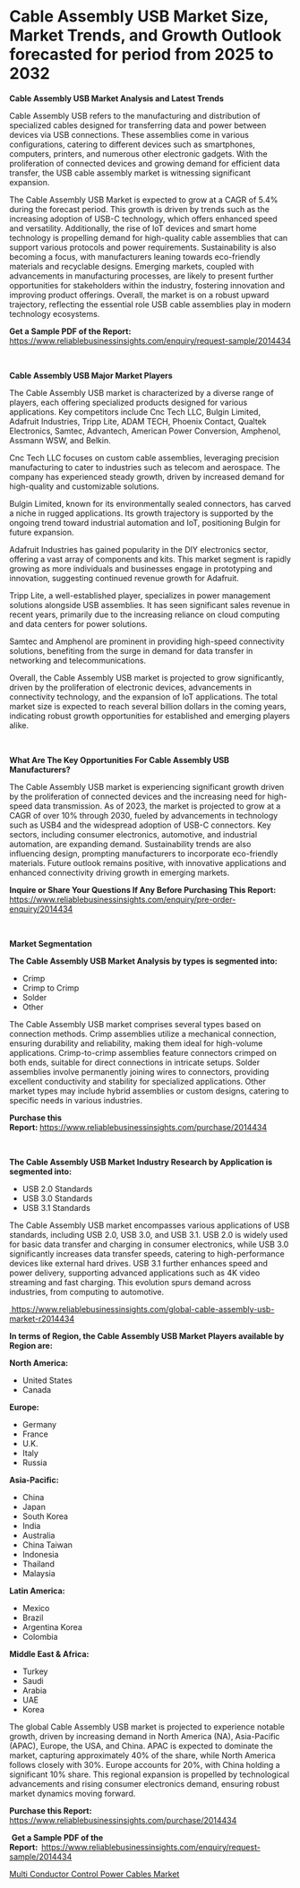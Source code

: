 <p><h1>Cable Assembly USB Market Size, Market Trends, and Growth Outlook forecasted for period from 2025 to 2032</h1></p><p><strong>Cable Assembly USB Market Analysis and Latest Trends</strong></p>
<p><p>Cable Assembly USB refers to the manufacturing and distribution of specialized cables designed for transferring data and power between devices via USB connections. These assemblies come in various configurations, catering to different devices such as smartphones, computers, printers, and numerous other electronic gadgets. With the proliferation of connected devices and growing demand for efficient data transfer, the USB cable assembly market is witnessing significant expansion.</p><p>The Cable Assembly USB Market is expected to grow at a CAGR of 5.4% during the forecast period. This growth is driven by trends such as the increasing adoption of USB-C technology, which offers enhanced speed and versatility. Additionally, the rise of IoT devices and smart home technology is propelling demand for high-quality cable assemblies that can support various protocols and power requirements. Sustainability is also becoming a focus, with manufacturers leaning towards eco-friendly materials and recyclable designs. Emerging markets, coupled with advancements in manufacturing processes, are likely to present further opportunities for stakeholders within the industry, fostering innovation and improving product offerings. Overall, the market is on a robust upward trajectory, reflecting the essential role USB cable assemblies play in modern technology ecosystems.</p></p>
<p><strong>Get a Sample PDF of the Report:&nbsp;</strong> <a href="https://www.reliablebusinessinsights.com/enquiry/request-sample/2014434?utm_campaign=1091&utm_medium=2&utm_source=Github&utm_content=ia&utm_term=17012025&utm_id=cable-assembly-usb">https://www.reliablebusinessinsights.com/enquiry/request-sample/2014434</a></p>
<p>&nbsp;</p>
<p><strong>Cable Assembly USB Major Market Players</strong></p>
<p><p>The Cable Assembly USB market is characterized by a diverse range of players, each offering specialized products designed for various applications. Key competitors include Cnc Tech LLC, Bulgin Limited, Adafruit Industries, Tripp Lite, ADAM TECH, Phoenix Contact, Qualtek Electronics, Samtec, Advantech, American Power Conversion, Amphenol, Assmann WSW, and Belkin.</p><p>Cnc Tech LLC focuses on custom cable assemblies, leveraging precision manufacturing to cater to industries such as telecom and aerospace. The company has experienced steady growth, driven by increased demand for high-quality and customizable solutions.</p><p>Bulgin Limited, known for its environmentally sealed connectors, has carved a niche in rugged applications. Its growth trajectory is supported by the ongoing trend toward industrial automation and IoT, positioning Bulgin for future expansion.</p><p>Adafruit Industries has gained popularity in the DIY electronics sector, offering a vast array of components and kits. This market segment is rapidly growing as more individuals and businesses engage in prototyping and innovation, suggesting continued revenue growth for Adafruit.</p><p>Tripp Lite, a well-established player, specializes in power management solutions alongside USB assemblies. It has seen significant sales revenue in recent years, primarily due to the increasing reliance on cloud computing and data centers for power solutions.</p><p>Samtec and Amphenol are prominent in providing high-speed connectivity solutions, benefiting from the surge in demand for data transfer in networking and telecommunications.</p><p>Overall, the Cable Assembly USB market is projected to grow significantly, driven by the proliferation of electronic devices, advancements in connectivity technology, and the expansion of IoT applications. The total market size is expected to reach several billion dollars in the coming years, indicating robust growth opportunities for established and emerging players alike.</p></p>
<p>&nbsp;</p>
<p><strong>What Are The Key Opportunities For Cable Assembly USB Manufacturers?</strong></p>
<p><p>The Cable Assembly USB market is experiencing significant growth driven by the proliferation of connected devices and the increasing need for high-speed data transmission. As of 2023, the market is projected to grow at a CAGR of over 10% through 2030, fueled by advancements in technology such as USB4 and the widespread adoption of USB-C connectors. Key sectors, including consumer electronics, automotive, and industrial automation, are expanding demand. Sustainability trends are also influencing design, prompting manufacturers to incorporate eco-friendly materials. Future outlook remains positive, with innovative applications and enhanced connectivity driving growth in emerging markets.</p></p>
<p><strong>Inquire or Share Your Questions If Any Before Purchasing This Report:</strong> <a href="https://www.reliablebusinessinsights.com/enquiry/pre-order-enquiry/2014434?utm_campaign=1091&utm_medium=2&utm_source=Github&utm_content=ia&utm_term=17012025&utm_id=cable-assembly-usb">https://www.reliablebusinessinsights.com/enquiry/pre-order-enquiry/2014434</a></p>
<p>&nbsp;</p>
<p><strong>Market Segmentation</strong></p>
<p><strong>The Cable Assembly USB Market Analysis by types is segmented into:</strong></p>
<p><ul><li>Crimp</li><li>Crimp to Crimp</li><li>Solder</li><li>Other</li></ul></p>
<p><p>The Cable Assembly USB market comprises several types based on connection methods. Crimp assemblies utilize a mechanical connection, ensuring durability and reliability, making them ideal for high-volume applications. Crimp-to-crimp assemblies feature connectors crimped on both ends, suitable for direct connections in intricate setups. Solder assemblies involve permanently joining wires to connectors, providing excellent conductivity and stability for specialized applications. Other market types may include hybrid assemblies or custom designs, catering to specific needs in various industries.</p></p>
<p><strong>Purchase this Report:&nbsp;</strong><a href="https://www.reliablebusinessinsights.com/purchase/2014434?utm_campaign=1091&utm_medium=2&utm_source=Github&utm_content=ia&utm_term=17012025&utm_id=cable-assembly-usb">https://www.reliablebusinessinsights.com/purchase/2014434</a></p>
<p>&nbsp;</p>
<p><strong>The Cable Assembly USB Market Industry Research by Application is segmented into:</strong></p>
<p><ul><li>USB 2.0 Standards</li><li>USB 3.0 Standards</li><li>USB 3.1 Standards</li></ul></p>
<p><p>The Cable Assembly USB market encompasses various applications of USB standards, including USB 2.0, USB 3.0, and USB 3.1. USB 2.0 is widely used for basic data transfer and charging in consumer electronics, while USB 3.0 significantly increases data transfer speeds, catering to high-performance devices like external hard drives. USB 3.1 further enhances speed and power delivery, supporting advanced applications such as 4K video streaming and fast charging. This evolution spurs demand across industries, from computing to automotive.</p></p>
<p><a href="https://www.reliablebusinessinsights.com/global-cable-assembly-usb-market-r2014434?utm_campaign=1091&utm_medium=2&utm_source=Github&utm_content=ia&utm_term=17012025&utm_id=cable-assembly-usb">&nbsp;https://www.reliablebusinessinsights.com/global-cable-assembly-usb-market-r2014434</a></p>
<p><strong>In terms of Region, the Cable Assembly USB Market Players available by Region are:</strong></p>
<p>
    <p> <strong> North America: </strong>
        <ul>
            <li>United States</li>
            <li>Canada</li>
        </ul>
        </p> 
    <p> <strong> Europe: </strong>
        <ul>
            <li>Germany</li>
            <li>France</li>
            <li>U.K.</li>
            <li>Italy</li>
            <li>Russia</li>
        </ul>
        </p> 
    <p> <strong> Asia-Pacific: </strong>
        <ul>
            <li>China</li>
            <li>Japan</li>
            <li>South Korea</li>
            <li>India</li>
            <li>Australia</li>
            <li>China Taiwan</li>
            <li>Indonesia</li>
            <li>Thailand</li>
            <li>Malaysia</li>
        </ul>
        </p> 
    <p> <strong> Latin America: </strong>
        <ul>
            <li>Mexico</li>
            <li>Brazil</li>
            <li>Argentina Korea</li>
            <li>Colombia</li>
        </ul>
        </p> 
    <p> <strong> Middle East & Africa: </strong>
        <ul>
            <li>Turkey</li>
            <li>Saudi</li>
            <li>Arabia</li>
            <li>UAE</li>
            <li>Korea</li>
        </ul>
    </p>
    </p>
<p><p>The global Cable Assembly USB market is projected to experience notable growth, driven by increasing demand in North America (NA), Asia-Pacific (APAC), Europe, the USA, and China. APAC is expected to dominate the market, capturing approximately 40% of the share, while North America follows closely with 30%. Europe accounts for 20%, with China holding a significant 10% share. This regional expansion is propelled by technological advancements and rising consumer electronics demand, ensuring robust market dynamics moving forward.</p></p>
<p><strong>Purchase this Report: </strong><a href="https://www.reliablebusinessinsights.com/purchase/2014434?utm_campaign=1091&utm_medium=2&utm_source=Github&utm_content=ia&utm_term=17012025&utm_id=cable-assembly-usb">https://www.reliablebusinessinsights.com/purchase/2014434</a></p>
<p>&nbsp;<strong>Get a Sample PDF of the Report:&nbsp;&nbsp;</strong><a href="https://www.reliablebusinessinsights.com/enquiry/request-sample/2014434?utm_campaign=1091&utm_medium=2&utm_source=Github&utm_content=ia&utm_term=17012025&utm_id=cable-assembly-usb">https://www.reliablebusinessinsights.com/enquiry/request-sample/2014434</a></p>
<p><strong></strong></p>
<p><p><a href="https://github.com/raffadongraffadong/Market-Research-Report-List-1/blob/main/multi-conductor-control-power-cables-market.md?utm_campaign=1091&utm_medium=2&utm_source=Github&utm_content=ia&utm_term=17012025&utm_id=cable-assembly-usb">Multi Conductor Control Power Cables Market</a></p></p>